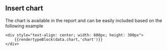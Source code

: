 ## Insert chart

The chart is available in the report and can be easily included based
on the following example

```
<div style="text-align: center; width: 600px; height: 300px">
    {{rendertypeBlock(data.chart,'chart')}}
</div>
```